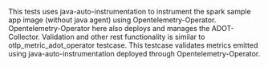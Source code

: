 This tests uses java-auto-instrumentation to instrument the spark sample app image (without java agent) using Opentelemetry-Operator. Opentelemetry-Operator here also deploys and manages the ADOT-Collector. Validation and other rest functionality is similar to otlp_metric_adot_operator testcase. This testcase validates metrics emitted using java-auto-instrumentation deployed through Opentelemetry-Operator.

